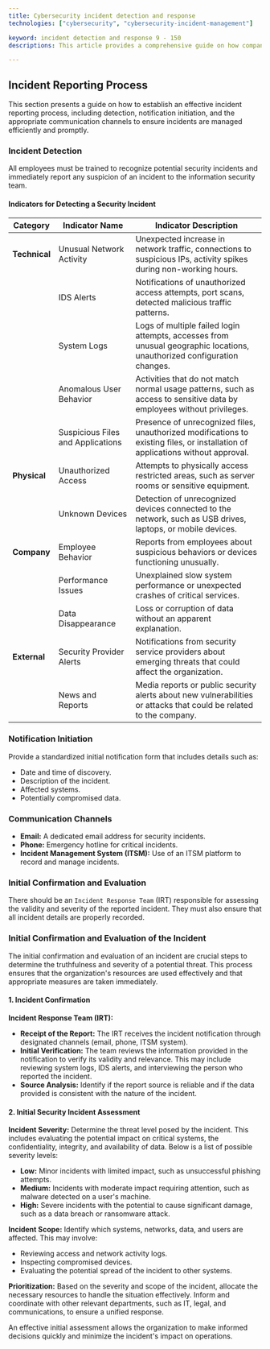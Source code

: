 ```yaml
---
title: Cybersecurity incident detection and response
technologies: ["cybersecurity", "cybersecurity-incident-management"]

keyword: incident detection and response 9 - 150
descriptions: This article provides a comprehensive guide on how companies can structure an incident reporting process, implement strategies for timely decision-making, and prevent the spread of the incident. Additionally, it details how to handle post-incident activities and prepare a report that includes lessons learned. Finally, it identifies all the roles involved in incident management to ensure a coordinated and effective response.

---
```


## Incident Reporting Process

This section presents a guide on how to establish an effective incident reporting process, including detection, notification initiation, and the appropriate communication channels to ensure incidents are managed efficiently and promptly.

### Incident Detection

All employees must be trained to recognize potential security incidents and immediately report any suspicion of an incident to the information security team.

#### Indicators for Detecting a Security Incident

| **Category**              | **Indicator Name**                  | **Indicator Description**                                                                                                                           |
|---------------------------|-------------------------------------|-----------------------------------------------------------------------------------------------------------------------------------------------------|
| **Technical**             | Unusual Network Activity            | Unexpected increase in network traffic, connections to suspicious IPs, activity spikes during non-working hours.                                     |
|                           | IDS Alerts                          | Notifications of unauthorized access attempts, port scans, detected malicious traffic patterns.                                                      |
|                           | System Logs                         | Logs of multiple failed login attempts, accesses from unusual geographic locations, unauthorized configuration changes.                               |
|                           | Anomalous User Behavior             | Activities that do not match normal usage patterns, such as access to sensitive data by employees without privileges.                                |
|                           | Suspicious Files and Applications   | Presence of unrecognized files, unauthorized modifications to existing files, or installation of applications without approval.                      |
| **Physical**              | Unauthorized Access                 | Attempts to physically access restricted areas, such as server rooms or sensitive equipment.                                                          |
|                           | Unknown Devices                     | Detection of unrecognized devices connected to the network, such as USB drives, laptops, or mobile devices.                                           |
| **Company**               | Employee Behavior                   | Reports from employees about suspicious behaviors or devices functioning unusually.                                                                  |
|                           | Performance Issues                  | Unexplained slow system performance or unexpected crashes of critical services.                                                                      |
|                           | Data Disappearance                  | Loss or corruption of data without an apparent explanation.                                                                                          |
| **External**              | Security Provider Alerts            | Notifications from security service providers about emerging threats that could affect the organization.                                              |
|                           | News and Reports                    | Media reports or public security alerts about new vulnerabilities or attacks that could be related to the company.                                    |

### Notification Initiation

Provide a standardized initial notification form that includes details such as:

- Date and time of discovery.
- Description of the incident.
- Affected systems.
- Potentially compromised data.

### Communication Channels

- **Email:** A dedicated email address for security incidents.
- **Phone:** Emergency hotline for critical incidents.
- **Incident Management System (ITSM):** Use of an ITSM platform to record and manage incidents.

### Initial Confirmation and Evaluation

There should be an `Incident Response Team` (IRT) responsible for assessing the validity and severity of the reported incident. They must also ensure that all incident details are properly recorded.

### Initial Confirmation and Evaluation of the Incident

The initial confirmation and evaluation of an incident are crucial steps to determine the truthfulness and severity of a potential threat. This process ensures that the organization's resources are used effectively and that appropriate measures are taken immediately.

#### 1. Incident Confirmation

**Incident Response Team (IRT):**
- **Receipt of the Report:** The IRT receives the incident notification through designated channels (email, phone, ITSM system).
- **Initial Verification:** The team reviews the information provided in the notification to verify its validity and relevance. This may include reviewing system logs, IDS alerts, and interviewing the person who reported the incident.
- **Source Analysis:** Identify if the report source is reliable and if the data provided is consistent with the nature of the incident.

#### 2. Initial Security Incident Assessment

**Incident Severity:** Determine the threat level posed by the incident. This includes evaluating the potential impact on critical systems, the confidentiality, integrity, and availability of data. Below is a list of possible severity levels:

- **Low:** Minor incidents with limited impact, such as unsuccessful phishing attempts.
- **Medium:** Incidents with moderate impact requiring attention, such as malware detected on a user's machine.
- **High:** Severe incidents with the potential to cause significant damage, such as a data breach or ransomware attack.

**Incident Scope:** Identify which systems, networks, data, and users are affected. This may involve:
- Reviewing access and network activity logs.
- Inspecting compromised devices.
- Evaluating the potential spread of the incident to other systems.

**Prioritization:** Based on the severity and scope of the incident, allocate the necessary resources to handle the situation effectively. Inform and coordinate with other relevant departments, such as IT, legal, and communications, to ensure a unified response.

An effective initial assessment allows the organization to make informed decisions quickly and minimize the incident's impact on operations.
